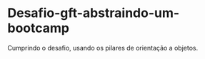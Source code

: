 # Desafio-gft-abstraindo-um-bootcamp
Cumprindo o desafio, usando os pilares de orientação a objetos.
